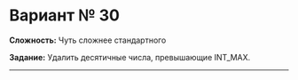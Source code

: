 # Вариант № 30
**Сложность:** Чуть сложнее cтандартного

**Задание:**  Удалить десятичные числа, превышающие INT_МАХ.

---
